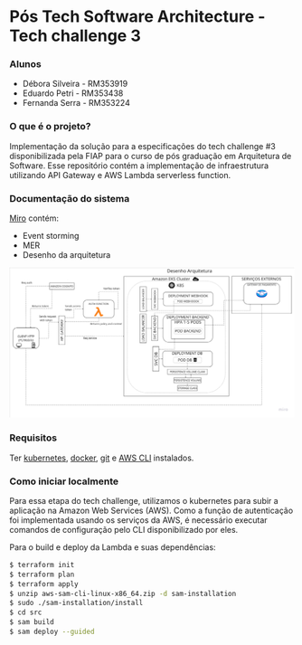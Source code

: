 # Pós Tech Software Architecture - Tech challenge 3

### Alunos

- Débora Silveira - RM353919
- Eduardo Petri - RM353438
- Fernanda Serra - RM353224

### O que é o projeto?

Implementação da solução para a especificações do tech challenge #3 disponibilizada pela FIAP para o curso de pós graduação em Arquitetura de Software. Esse repositório contém a implementação de infraestrutura utilizando API Gateway e AWS Lambda serverless function.

### Documentação do sistema

[Miro](https://miro.com/app/board/uXjVKUrPAdA=/?share_link_id=25578601860) contém:

- Event storming
- MER
- Desenho da arquitetura

![alt text](architecture.png)

### Requisitos

Ter [kubernetes](https://kubernetes.io/releases/download/), [docker](https://docs.docker.com/get-docker/), [git](https://git-scm.com/downloads) e [AWS CLI](https://aws.amazon.com/cli/) instalados.

### Como iniciar localmente

Para essa etapa do tech challenge, utilizamos o kubernetes para subir a aplicação na Amazon Web Services (AWS). Como a função de autenticação foi implementada usando os serviços da AWS, é necessário executar comandos de configuração pelo CLI disponibilizado por eles.

Para o build e deploy da Lambda e suas dependências:

```bash
$ terraform init
$ terraform plan
$ terraform apply
$ unzip aws-sam-cli-linux-x86_64.zip -d sam-installation
$ sudo ./sam-installation/install
$ cd src
$ sam build
$ sam deploy --guided
```
